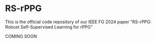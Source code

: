 # RS-rPPG
This is the official code repository of our IEEE FG 2024 paper "RS-rPPG: Robust Self-Supervised Learning for rPPG"

COMING SOON
